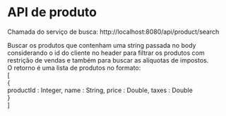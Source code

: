 # API de produto

Chamada do serviço de busca: http://localhost:8080/api/product/search

Buscar os produtos que contenham uma string passada no body considerando o id do cliente no header para filtrar os produtos com restrição de vendas e também para buscar as alíquotas de impostos. <br />
O retorno é uma lista de produtos no formato: <br />
[ <br /> { <br />
  productId : Integer, name : String, price : Double, taxes : Double
<br />} <br />]

